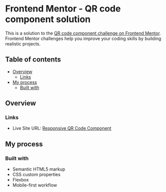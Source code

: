 # Frontend Mentor - QR code component solution

This is a solution to the [QR code component challenge on Frontend Mentor](https://www.frontendmentor.io/challenges/qr-code-component-iux_sIO_H). Frontend Mentor challenges help you improve your coding skills by building realistic projects. 

## Table of contents

- [Overview](#overview)
  - [Links](#links)
- [My process](#my-process)
  - [Built with](#built-with)
  

## Overview

### Links

- Live Site URL: [Responsive QR Code Component](https://mriyaz.github.io/Responsive-QR-Code-Display-Compt/)

## My process

### Built with

- Semantic HTML5 markup
- CSS custom properties
- Flexbox
- Mobile-first workflow
